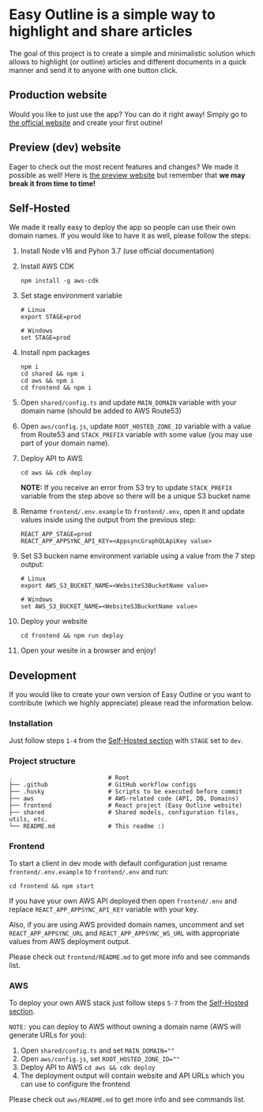 # Easy Outline is a simple way to highlight and share articles 

The goal of this project is to create a simple and minimalistic solution which allows to highlight (or outline) articles and different documents in a quick manner and send it to anyone with one button click.

## Production website

Would you like to just use the app? You can do it right away! Simply go to [the official website](https://easy-outline.com) and create your first outine!

## Preview (dev) website

Eager to check out the most recent features and changes? We made it possible as well! Here is [the preview website](https://dev.easy-outline.com) but remember that <b>we may break it from time to time!</b>

## Self-Hosted

We made it really easy to deploy the app so people can use their own domain names.
If you would like to have it as well, please follow the steps:

1. Install Node v16 and Pyhon 3.7 (use official documentation)
2. Install AWS CDK
    ```
    npm install -g aws-cdk
    ```
3. Set stage environment variable
    ```
    # Linux
    export STAGE=prod
    ```
    ```
    # Windows
    set STAGE=prod
    ```
4. Install npm packages

    ```
    npm i
    cd shared && npm i 
    cd aws && npm i 
    cd frontend && npm i 
    ```
5. Open `shared/config.ts` and update `MAIN_DOMAIN` variable with your domain name (should be added to AWS Route53)
6. Open `aws/config.js`, update `ROOT_HOSTED_ZONE_ID` variable with a value from Route53 and `STACK_PREFIX` variable with some value (you may use part of your domain name).
7. Deploy API to AWS
    ```
    cd aws && cdk deploy
    ```
    <b>NOTE:</b> If you receive an error from S3 try to update `STACK_PREFIX` variable from the step above so there will be a unique S3 bucket name
8. Rename `frontend/.env.example` to `frontend/.env`, open it and update values inside using the output from the previous step:
    ```
    REACT_APP_STAGE=prod
    REACT_APP_APPSYNC_API_KEY=<AppsyncGraphQLApiKey value>
    ```
9. Set S3 bucken name environment variable using a value from the 7 step output:
    ```
    # Linux
    export AWS_S3_BUCKET_NAME=<WebsiteS3BucketName value>
    ```
    ```
    # Windows
    set AWS_S3_BUCKET_NAME=<WebsiteS3BucketName value>
    ```
10. Deploy your website
    ```
    cd frontend && npm run deploy
    ```
11. Open your wesite in a browser and enjoy!

## Development

If you would like to create your own version of Easy Outline or you want to contribute (which we highly appreciate) please read the information below.

### Installation

Just follow steps `1-4` from the [Self-Hosted section](#self-hosted) with `STAGE` set to `dev`. 

### Project structure
    .                           # Root
    ├── .github                 # GitHub workflow configs
    ├── .husky                  # Scripts to be executed before commit
    ├── aws                     # AWS-related code (API, DB, Domains)
    ├── frontend                # React project (Easy Outline website)
    ├── shared                  # Shared models, configuration files, utils, etc.
    └── README.md               # This readme :)

### Frontend 

To start a client in dev mode with default configuration just rename `frontend/.env.example` to `frontend/.env` and run:
```
cd frontend && npm start
```

If you have your own AWS API deployed then open `frontend/.env` and replace `REACT_APP_APPSYNC_API_KEY` variable with your key.

Also, if you are using AWS provided domain names, uncomment and set `REACT_APP_APPSYNC_URL` and `REACT_APP_APPSYNC_WS_URL` with appropriate values from AWS deployment output.

Please check out `frontend/README.md` to get more info and see commands list.

### AWS 

To deploy your own AWS stack just follow steps `5-7` from the [Self-Hosted section](#self-hosted).

`NOTE:` you can deploy to AWS without owning a domain name (AWS will generate URLs for you):

1. Open `shared/config.ts` and set `MAIN_DOMAIN=""`
2. Open `aws/config.js`, set `ROOT_HOSTED_ZONE_ID=""`
3. Deploy API to AWS ``` cd aws && cdk deploy ```
4. The deployment output will contain website and API URLs which you can use to configure the frontend

Please check out `aws/README.md` to get more info and see commands list.
